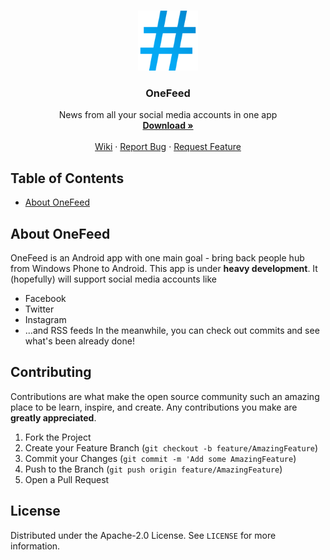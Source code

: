 <br />
<p align="center">
  <a href="https://github.com/ttomovcik/onefeed">
    <img src="Art/Logo/_nice_.png" alt="Logo" width="96" height="96">
  </a>
  <h3 align="center">OneFeed</h3>
  <p align="center">
    News from all your social media accounts in one app
    <br />
    <a href="https://github.com/ttomovcik/onefeed/README.MD#getting-started"><strong>Download »</strong></a>
    <br />
    <br />
    <a href="https://github.com/ttomovcik/onefeed/wiki">Wiki</a>
    ·
    <a href="https://github.com/ttomovcik/onefeed/issues">Report Bug</a>
    ·
    <a href="https://github.com/ttomovcik/onefeed/issues">Request Feature</a>
  </p>
</p>

## Table of Contents

* [About OneFeed](#about-onefeed)

## About OneFeed

OneFeed is an Android app with one main goal - bring back people hub from Windows Phone to Android.
This app is under **heavy development**. It (hopefully) will support social media accounts like
* Facebook
* Twitter
* Instagram
* ...and RSS feeds
In the meanwhile, you can check out commits and see what's been already done!

## Contributing

Contributions are what make the open source community such an amazing place to be learn, inspire, and create.
Any contributions you make are **greatly appreciated**.

1. Fork the Project
2. Create your Feature Branch (`git checkout -b feature/AmazingFeature`)
3. Commit your Changes (`git commit -m 'Add some AmazingFeature`)
4. Push to the Branch (`git push origin feature/AmazingFeature`)
5. Open a Pull Request

## License

Distributed under the Apache-2.0 License. See `LICENSE` for more information.
